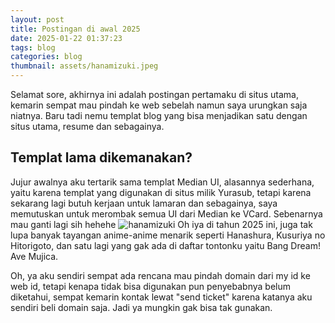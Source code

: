 ```yaml
---
layout: post
title: Postingan di awal 2025
date: 2025-01-22 01:37:23
tags: blog
categories: blog
thumbnail: assets/hanamizuki.jpeg
---
```


Selamat sore, akhirnya ini adalah postingan pertamaku di situs utama, kemarin sempat mau pindah ke web sebelah namun saya urungkan saja niatnya. Baru tadi nemu templat blog yang bisa menjadikan satu dengan situs utama, resume dan sebagainya.

## Templat lama dikemanakan?
Jujur awalnya aku tertarik sama templat Median UI, alasannya sederhana, yaitu karena templat yang digunakan di situs milik Yurasub, tetapi karena sekarang lagi butuh kerjaan untuk lamaran dan sebagainya, saya memutuskan untuk merombak semua UI dari Median ke VCard. Sebenarnya mau ganti lagi sih hehehe
![hanamizuki](https://raw.githubusercontent.com/naturbrilian/site/refs/heads/main/assets/img/Hanami.jpeg)
Oh iya di tahun 2025 ini, juga tak lupa banyak tayangan anime-anime menarik seperti Hanashura, Kusuriya no Hitorigoto, dan satu lagi yang gak ada di daftar tontonku yaitu Bang Dream! Ave Mujica.

Oh, ya aku sendiri sempat ada rencana mau pindah domain dari my id ke web id, tetapi kenapa tidak bisa digunakan pun penyebabnya belum diketahui, sempat kemarin kontak lewat "send ticket" karena katanya aku sendiri beli domain saja. Jadi ya mungkin gak bisa tak gunakan.

